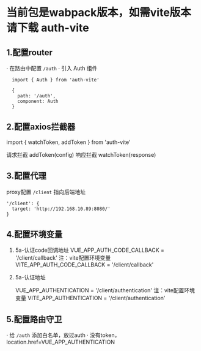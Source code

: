 # 当前包是wabpack版本，如需vite版本请下载 auth-vite

## 1.配置router
  · 在路由中配置 `/auth` 
  · 引入 Auth 组件

      import { Auth } from 'auth-vite'

      {
        path: '/auth',
        component: Auth
      }


## 2.配置axios拦截器
  import { watchToken, addToken } from 'auth-vite'

  请求拦截  addToken(config)
  响应拦截  watchToken(response)

## 3.配置代理
  proxy配置 `/client` 指向后端地址

    '/client': {
      target: 'http://192.168.10.89:8080/'
    }


## 4.配置环境变量

  1. 5a-认证code回调地址
      VUE_APP_AUTH_CODE_CALLBACK = '/client/callback'
    注：vite配置环境变量
      VITE_APP_AUTH_CODE_CALLBACK = '/client/callback'

  2. 5a-认证地址

      VUE_APP_AUTHENTICATION = '/client/authentication'
    注：vite配置环境变量
      VITE_APP_AUTHENTICATION = '/client/authentication'


## 5.配置路由守卫
  · 给 `/auth` 添加白名单，放过auth
  · 没有token，location.href=VUE_APP_AUTHENTICATION

